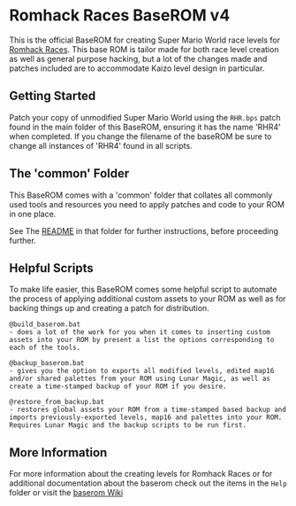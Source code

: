 # Romhack Races BaseROM v4

This is the official BaseROM for creating Super Mario World race levels for [Romhack Races](https://romhackraces.com/). This base ROM is tailor made for both race level creation as well as general purpose hacking, but a lot of the changes made and patches included are to accommodate Kaizo level design in particular.

## Getting Started

Patch your copy of unmodified Super Mario World using the `RHR.bps` patch found in the main folder of this BaseROM, ensuring it has the name 'RHR4' when completed. If you change the filename of the baseROM be sure to change all instances of 'RHR4' found in all scripts.

## The 'common' Folder

This BaseROM comes with a 'common' folder that collates all commonly used tools and resources you need to apply patches and code to your ROM in one place.

See The [README](common/README.md) in that folder for further instructions, before proceeding further.

## Helpful Scripts

To make life easier, this BaseROM comes some helpful script to automate the process of applying additional custom assets to your ROM as well as for backing things up and creating a patch for distribution.

    @build_baserom.bat
    - does a lot of the work for you when it comes to inserting custom assets into your ROM by present a list the options corresponding to each of the tools. 

    @backup_baserom.bat
    - gives you the option to exports all modified levels, edited map16 and/or shared palettes from your ROM using Lunar Magic, as well as create a time-stamped backup of your ROM if you desire.
    
    @restore_from_backup.bat
    - restores global assets your ROM from a time-stamped based backup and imports previously-exported levels, map16 and palettes into your ROM. Requires Lunar Magic and the backup scripts to be run first.
    
## More Information

For more information about the creating levels for Romhack Races or for additional documentation about the baserom check out the items in the `Help` folder or visit the [baserom Wiki](https://github.com/ampersam-smw/rhr-baserom/wiki)